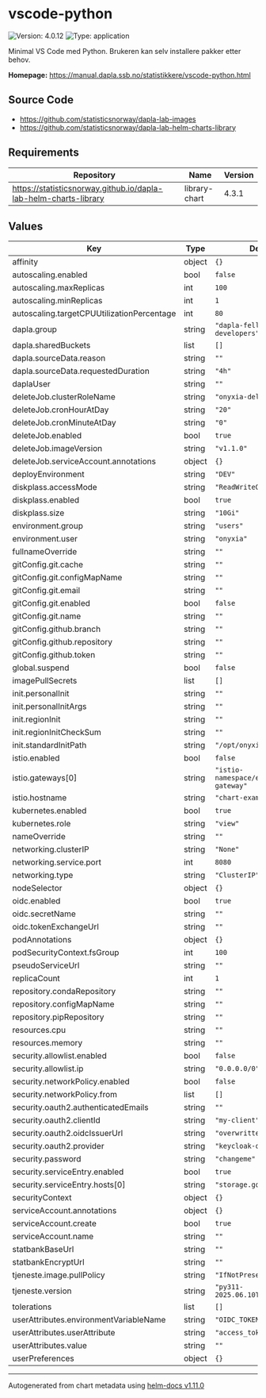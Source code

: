# vscode-python

![Version: 4.0.12](https://img.shields.io/badge/Version-4.0.12-informational?style=flat-square) ![Type: application](https://img.shields.io/badge/Type-application-informational?style=flat-square)

Minimal VS Code med Python. Brukeren kan selv installere pakker etter behov.

**Homepage:** <https://manual.dapla.ssb.no/statistikkere/vscode-python.html>

## Source Code

* <https://github.com/statisticsnorway/dapla-lab-images>
* <https://github.com/statisticsnorway/dapla-lab-helm-charts-library>

## Requirements

| Repository | Name | Version |
|------------|------|---------|
| https://statisticsnorway.github.io/dapla-lab-helm-charts-library | library-chart | 4.3.1 |

## Values

| Key | Type | Default | Description |
|-----|------|---------|-------------|
| affinity | object | `{}` |  |
| autoscaling.enabled | bool | `false` |  |
| autoscaling.maxReplicas | int | `100` |  |
| autoscaling.minReplicas | int | `1` |  |
| autoscaling.targetCPUUtilizationPercentage | int | `80` |  |
| dapla.group | string | `"dapla-felles-developers"` |  |
| dapla.sharedBuckets | list | `[]` |  |
| dapla.sourceData.reason | string | `""` |  |
| dapla.sourceData.requestedDuration | string | `"4h"` |  |
| daplaUser | string | `""` |  |
| deleteJob.clusterRoleName | string | `"onyxia-delete-job"` |  |
| deleteJob.cronHourAtDay | string | `"20"` |  |
| deleteJob.cronMinuteAtDay | string | `"0"` |  |
| deleteJob.enabled | bool | `true` |  |
| deleteJob.imageVersion | string | `"v1.1.0"` |  |
| deleteJob.serviceAccount.annotations | object | `{}` |  |
| deployEnvironment | string | `"DEV"` |  |
| diskplass.accessMode | string | `"ReadWriteOnce"` |  |
| diskplass.enabled | bool | `true` |  |
| diskplass.size | string | `"10Gi"` |  |
| environment.group | string | `"users"` |  |
| environment.user | string | `"onyxia"` |  |
| fullnameOverride | string | `""` |  |
| gitConfig.git.cache | string | `""` |  |
| gitConfig.git.configMapName | string | `""` |  |
| gitConfig.git.email | string | `""` |  |
| gitConfig.git.enabled | bool | `false` |  |
| gitConfig.git.name | string | `""` |  |
| gitConfig.github.branch | string | `""` |  |
| gitConfig.github.repository | string | `""` |  |
| gitConfig.github.token | string | `""` |  |
| global.suspend | bool | `false` |  |
| imagePullSecrets | list | `[]` |  |
| init.personalInit | string | `""` |  |
| init.personalInitArgs | string | `""` |  |
| init.regionInit | string | `""` |  |
| init.regionInitCheckSum | string | `""` |  |
| init.standardInitPath | string | `"/opt/onyxia-init.sh"` |  |
| istio.enabled | bool | `false` |  |
| istio.gateways[0] | string | `"istio-namespace/example-gateway"` |  |
| istio.hostname | string | `"chart-example.local"` |  |
| kubernetes.enabled | bool | `true` |  |
| kubernetes.role | string | `"view"` |  |
| nameOverride | string | `""` |  |
| networking.clusterIP | string | `"None"` |  |
| networking.service.port | int | `8080` |  |
| networking.type | string | `"ClusterIP"` |  |
| nodeSelector | object | `{}` |  |
| oidc.enabled | bool | `true` |  |
| oidc.secretName | string | `""` |  |
| oidc.tokenExchangeUrl | string | `""` |  |
| podAnnotations | object | `{}` |  |
| podSecurityContext.fsGroup | int | `100` |  |
| pseudoServiceUrl | string | `""` |  |
| replicaCount | int | `1` |  |
| repository.condaRepository | string | `""` |  |
| repository.configMapName | string | `""` |  |
| repository.pipRepository | string | `""` |  |
| resources.cpu | string | `""` |  |
| resources.memory | string | `""` |  |
| security.allowlist.enabled | bool | `false` |  |
| security.allowlist.ip | string | `"0.0.0.0/0"` |  |
| security.networkPolicy.enabled | bool | `false` |  |
| security.networkPolicy.from | list | `[]` |  |
| security.oauth2.authenticatedEmails | string | `""` |  |
| security.oauth2.clientId | string | `"my-client"` |  |
| security.oauth2.oidcIssuerUrl | string | `"overwritten-by-onyxia"` |  |
| security.oauth2.provider | string | `"keycloak-oidc"` |  |
| security.password | string | `"changeme"` |  |
| security.serviceEntry.enabled | bool | `true` |  |
| security.serviceEntry.hosts[0] | string | `"storage.googleapis.com"` |  |
| securityContext | object | `{}` |  |
| serviceAccount.annotations | object | `{}` |  |
| serviceAccount.create | bool | `true` |  |
| serviceAccount.name | string | `""` |  |
| statbankBaseUrl | string | `""` |  |
| statbankEncryptUrl | string | `""` |  |
| tjeneste.image.pullPolicy | string | `"IfNotPresent"` |  |
| tjeneste.version | string | `"py311-2025.06.10T11_35Z"` |  |
| tolerations | list | `[]` |  |
| userAttributes.environmentVariableName | string | `"OIDC_TOKEN"` |  |
| userAttributes.userAttribute | string | `"access_token"` |  |
| userAttributes.value | string | `""` |  |
| userPreferences | object | `{}` |  |

----------------------------------------------
Autogenerated from chart metadata using [helm-docs v1.11.0](https://github.com/norwoodj/helm-docs/releases/v1.11.0)

